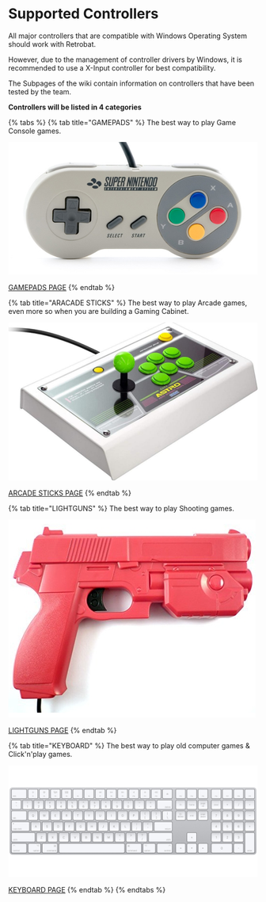 # Supported Controllers

All major controllers that are compatible with Windows Operating System should work with Retrobat.&#x20;

However, due to the management of controller drivers by Windows, it is recommended to use a X-Input controller for best compatibility.



The Subpages of the wiki contain information on controllers that have been tested by the team.



**Controllers will be listed in 4 categories**

{% tabs %}
{% tab title="GAMEPADS" %}
The best way to play Game Console games.

![](<../../.gitbook/assets/image (1) (1).png>)

[GAMEPADS PAGE](gamepads.md)
{% endtab %}

{% tab title="ARACADE STICKS" %}
The best way to play Arcade games, even more so when you are building a Gaming Cabinet.

![](<../../.gitbook/assets/image (8) (2).png>)

[ARCADE STICKS PAGE](arcade-sticks.md)
{% endtab %}

{% tab title="LIGHTGUNS" %}
The best way to play Shooting games.

![](<../../.gitbook/assets/image (9).png>)

[LIGHTGUNS PAGE](lightguns/)
{% endtab %}

{% tab title="KEYBOARD" %}
The best way to play old computer games & Click'n'play games.

![](<../../.gitbook/assets/image (3) (1).png>)

[KEYBOARD PAGE](keyboard.md)
{% endtab %}
{% endtabs %}

